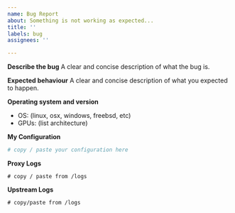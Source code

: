 ```yaml
---
name: Bug Report
about: Something is not working as expected...
title: ''
labels: bug
assignees: ''

---
```


**Describe the bug**
A clear and concise description of what the bug is.

**Expected behaviour**
A clear and concise description of what you expected to happen.

**Operating system and version**

- OS: (linux, osx, windows, freebsd, etc)
- GPUs: (list architecture)

**My Configuration**

```yaml
# copy / paste your configuration here
```

**Proxy Logs**

```
# copy / paste from /logs
```

**Upstream Logs**

```
# copy/paste from /logs
```
